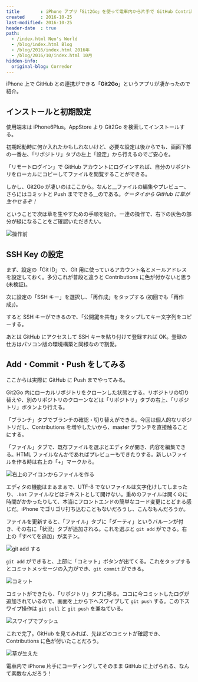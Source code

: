 ```yaml
---
title        : iPhone アプリ「Git2Go」を使って電車内から片手で GitHub Contributions を増やす！
created      : 2016-10-25
last-modified: 2016-10-25
header-date  : true
path:
  - /index.html Neo's World
  - /blog/index.html Blog
  - /blog/2016/index.html 2016年
  - /blog/2016/10/index.html 10月
hidden-info:
  original-blog: Corredor
---
```


iPhone 上で GitHub との連携ができる「__Git2Go__」というアプリが凄かったので紹介。

## インストールと初期設定

使用端末は iPhone6Plus。AppStore より Git2Go を検索してインストールする。

初期起動時に何か入れたかもしれないけど、必要な設定は後からでも、画面下部の一番左、「リポジトリ」タブの左上「設定」から行えるのでご安心を。

「リモートログイン」で GitHub アカウントにログインすれば、自分のリポジトリをローカルにコピーしてファイルを閲覧することができる。

しかし、Git2Go が凄いのはここから。なんと__ファイルの編集やプレビュー、さらにはコミットと Push までできる__のである。_ケータイから GitHub に草が生やせるぞ！_

ということで次は草を生やすための手順を紹介。一連の操作で、右下の灰色の部分が緑になることをご確認いただきたい。

![操作前](25-01-01.png)

## SSH Key の設定

まず、設定の「Git ID」で、Git 用に使っているアカウント名とメールアドレスを設定しておく。多分これが普段と違うと Contributions に色が付かないと思う (未検証)。

次に設定の「SSH キー」を選択し、「再作成」をタップする (初回でも「再作成」)。

すると SSH キーができるので、「公開鍵を共有」をタップしてキー文字列をコピーする。

あとは GitHub にアクセスして SSH キーを貼り付けて登録すれば OK。登録の仕方はパソコン版の環境構築と同様なので割愛。

## Add・Commit・Push をしてみる

ここからは実際に GitHub に Push までやってみる。

Git2Go 内にローカルリポジトリをクローンした状態とする。リポジトリの切り替えや、別のリポジトリのクローンなどは「リポジトリ」タブの右上、「リポジトリ」ボタンより行える。

「ブランチ」タブでブランチの確認・切り替えができる。今回は個人的なリポジトリだし、Contributions を増やしたいから、master ブランチを直接触ることにする。

「ファイル」タブで、既存ファイルを選ぶとエディタが開き、内容を編集できる。HTML ファイルなんかであればプレビューもできたりする。新しいファイルを作る時は右上の「+」マークから。

![右上のアイコンからファイルを作る](25-01-02.png)

エディタの機能はまぁまぁで、UTF-8 でないファイルは文字化けしてしまったり、`.bat` ファイルなどはテキストとして開けない。重めのファイルは開くのに時間がかかったりして、本当にフロントエンドの簡単なコード変更にとどまる感じだ。iPhone でゴリゴリ打ち込むこともないだろうし、こんなもんだろうか。

ファイルを更新すると、「ファイル」タブに「ダーティ」というバルーンが付き、その右に「状況」タブが追加される。これを選ぶと `git add` ができる。右上の「すべてを追加」が楽チン。

![git add する](25-01-03.png)

`git add` ができると、上部に「コミット」ボタンが出てくる。これをタップするとコミットメッセージの入力ができ、`git commit` ができる。

![コミット](25-01-04.png)

コミットができたら、「リポジトリ」タブに移る。ココに今コミットしたログが追加されているので、画面を上から下へスワイプして `git push` する。この下スワイプ操作は `git pull` と `git push` を兼ねている。

![スワイプでプッシュ](25-01-05.png)

これで完了。GitHub を見てみれば、先ほどのコミットが確認でき、Contributions に色が付いたことだろう。

![草が生えた](25-01-06.png)

電車内で iPhone 片手にコーディングしてそのまま GitHub に上げられる、なんて素敵なんだろう！
